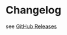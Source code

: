 # Changelog

see [GitHub Releases](https://github.com/Ritzlgrmft/ionic-configuration-service/releases)
